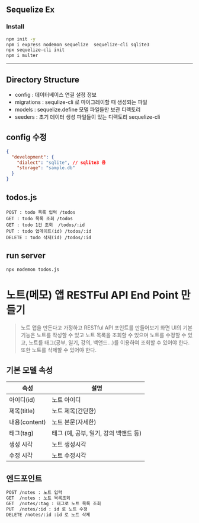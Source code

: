 ## Sequelize Ex

### Install

```bash
npm init -y
npm i express nodemon sequelize  sequelize-cli sqlite3
npx sequelize-cli init
npm i multer
```

---

## Directory Structure

- config : 데이터베이스 연결 설정 정보
- migrations : sequlize-cli 로 마이그레이할 때 생성되는 파일
- models : sequelize.define 모델 파일들만 보관 디렉토리
- seeders : 초기 데이터 생성 파일들이 있는 디렉토리 sequelize-cli

## config 수정

```json
{
  "development": {
    "dialect": "sqlite", // sqlite3 용
    "storage": "sample.db"
  }
}
```

## todos.js

```
POST : todo 목록 입력 /todos
GET : todo 목록 조회 /todos
GET : todo 1건 조회  /todos/:id
PUT : todo 업데이트(id) /todos/:id
DELETE : todo 삭제(id) /todos/:id

```

## run server

```bash
npx nodemon todos.js

```

# 노트(메모) 앱 RESTFul API End Point 만들기

> 노트 앱을 만든다고 가정하고 RESTful API 포인트를 만들어보기
> 화면 UI의 기본 기능은 노트를 작성할 수 있고
> 노트 목록을 조회할 수 있으며
> 노트를 수정할 수 있고,
> 노트를 태그(공부, 일기, 강의, 백앤드...)를 이용하여 조회할 수 있어야 한다.
> 또한 노트를 삭제할 수 있어야 한다.

## 기본 모델 속성

| 속성          | 설명                                  |
| ------------- | ------------------------------------- |
| 아이디(id)    | 노트 아이디                           |
| 제목(title)   | 노트 제목(간단한)                     |
| 내용(content) | 노트 본문(자세한)                     |
| 태그(tag)     | 태그 (예, 공부, 일기, 강의 백앤드 등) |
| 생성 시각     | 노트 생성시각                         |
| 수정 시각     | 노트 수정시각                         |

## 엔드포인트

```bash
POST /notes : 노트 입력
GET  /notes : 노트 목록조회
GET  /notes/:tag : 태그로 노트 목록 조회
PUT  /notes/:id : id 로 노트 수정
DELETE /notes/:id :id 로 노트 삭제
```
